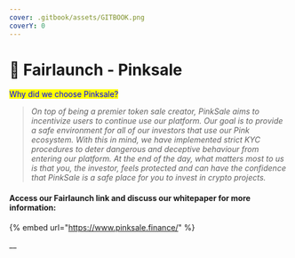 ```yaml
---
cover: .gitbook/assets/GITBOOK.png
coverY: 0
---
```


# 🥳 Fairlaunch - Pinksale

<mark style="color:blue;">Why did we choose Pinksale?</mark>

> _On top of being a premier token sale creator, PinkSale aims to incentivize users to continue use our platform. Our goal is to provide a safe environment for all of our investors that use our Pink ecosystem. With this in mind, we have implemented strict KYC procedures to deter dangerous and deceptive behaviour from entering our platform. At the end of the day, what matters most to us is that you, the investor, feels protected and can have the confidence that PinkSale is a safe place for you to invest in crypto projects._

#### Access our Fairlaunch link and discuss our whitepaper for more information:

{% embed url="https://www.pinksale.finance/" %}

__
